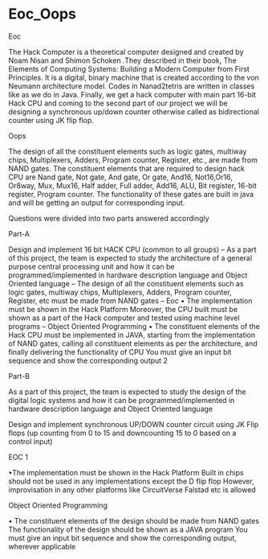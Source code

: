 # Eoc_Oops


Eoc

The Hack Computer is a theoretical computer designed and created by Noam Nisan and Shimon Schoken .They described in their book, The Elements of Computing Systems: Building a Modern Computer from First Principles. It is a digital, binary machine that is created according to the von Neumann architecture model. Codes in Nanad2tetris are written in classes like as we do in Java. Finally, we get a hack computer with main part 16-bit Hack CPU and coming to the second part of our project we will be designing a synchronous up/down counter otherwise called as bidirectional counter using JK flip flop.


Oops

The design of all the constituent elements such as logic gates, multiway chips, Multiplexers, Adders, Program counter, Register, etc., are made from NAND gates.
The constituent elements that are required to design hack CPU are Nand gate, Not gate, And gate, Or gate, And16, Not16,Or16, Or8way, Mux, Mux16, Half adder, Full adder, Add16, ALU, Bit register, 16-bit register, Program counter. The functionality of these gates are built in java and will be getting an output for corresponding input.




Questions were divided into two parts answered accordingly

Part-A

Design and implement 16 bit HACK CPU (common to all groups)
–
As a part of this project, the team is expected to study the architecture of a general purpose central processing unit and how it can be programmed/implemented in hardware description language and Object Oriented language
–
The design of all the constituent elements such as logic gates, multiway chips, Multiplexers, Adders, Program counter, Register, etc must be made from NAND gates
–
Eoc
• The implementation must be shown in the Hack Platform Moreover, the CPU built must be shown as a part of the Hack computer and tested using machine level programs
–
 Object Oriented Programming
•
The constituent elements of the Hack CPU must be implemented in JAVA, starting from the implementation of NAND gates, calling all constituent elements as per the architecture, and finally delivering the functionality of CPU You must give an input bit sequence and show the corresponding output 2


Part-B

As a part of this project, the team is expected to study the design of
the digital logic systems and how it can be programmed/implemented
in hardware description language and Object Oriented language

Design and implement synchronous UP/DOWN counter circuit using JK Flip flops (up counting from 0 to 15 and downcounting 15 to 0 based on a control input)

EOC 1

•The implementation must be shown in the Hack Platform Built in chips should not be used in any implementations
except the D flip flop However, improvisation in any other platforms like CircuitVerse Falstad etc is allowed


Object Oriented Programming

• The constituent elements of the design should be made from NAND gates The functionality of the design should be shown as a JAVA program You must
give an input bit sequence and show the corresponding output, wherever applicable


